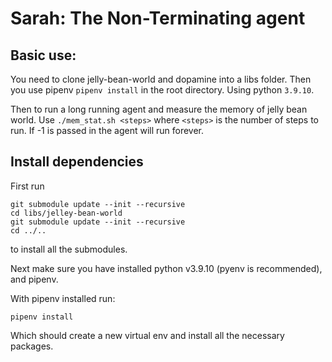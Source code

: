 # Sarah: The Non-Terminating agent

## Basic use:
    
You need to clone jelly-bean-world and dopamine into a libs folder. Then you use pipenv `pipenv install` in the root directory. Using python `3.9.10`.

Then to run a long running agent and measure the memory of jelly bean world. Use `./mem_stat.sh <steps>` where `<steps>` is the number of steps to run. If -1 is passed in the agent will run forever.


## Install dependencies

First run
```
git submodule update --init --recursive
cd libs/jelley-bean-world
git submodule update --init --recursive
cd ../..
```

to install all the submodules.

Next make sure you have installed python v3.9.10 (pyenv is recommended), and pipenv.

With pipenv installed run:
```
pipenv install
```

Which should create a new virtual env and install all the necessary packages.

